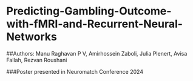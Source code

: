 # Predicting-Gambling-Outcome-with-fMRI-and-Recurrent-Neural-Networks

##Authors: Manu Raghavan P V, Amirhossein Zaboli, Julia Plenert, Avisa Fallah, Rezvan Roushani

###Poster presented in Neuromatch Conference 2024
